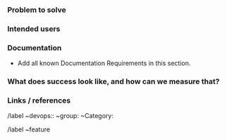 ### Problem to solve

<!-- What problem do we solve? Try to define the who/what/why of the opportunity as a user story. For example, "As a (who), I want (what), so I can (why/value)." -->

### Intended users

<!-- Who will use this feature? If known, include any of the following: types of users (e.g. Developer), personas, or specific company roles (e.g. Release Manager). It's okay to write "Unknown" and fill this field in later.


### User experience goal

<!-- What is the single user experience workflow this problem addresses?


### Proposal

<!-- How are we going to solve the problem? 

### Further details

<!-- Include use cases, benefits, goals, or any other details that will help us understand the problem better. -->



### Documentation


* Add all known Documentation Requirements in this section. 



### What does success look like, and how can we measure that?



### Links / references

<!--  Label reminders - you should have one of each of the following labels if you can figure out the correct ones -->
/label ~devops:: ~group: ~Category:

/label ~feature
